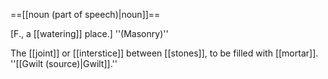 ==[[noun (part of speech)|noun]]==

[F., a [[watering]] place.] ''(Masonry)''

The [[joint]] or [[interstice]] between [[stones]], to be filled with [[mortar]]. ''[[Gwilt (source)|Gwilt]].''